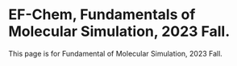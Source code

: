 # EF-Chem, Fundamentals of Molecular Simulation, 2023 Fall.
This page is for Fundamental of Molecular Simulation, 2023 Fall.

